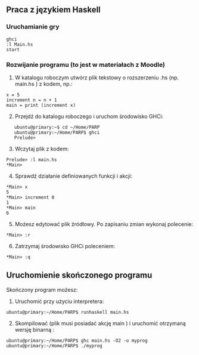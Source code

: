 ## Praca z językiem Haskell
### Uruchamianie gry
```
ghci
:l Main.hs
start
```
### Rozwijanie programu (to jest w materiałach z Moodle)
1. W katalogu roboczym utwórz plik tekstowy o rozszerzeniu .hs (np.
   main.hs ) z kodem, np.:
```
x = 5
increment n = n + 1
main = print (increment x)
```
2. Przejdź do katalogu roboczego i uruchom środowisko GHCi:
```
   ubuntu@primary:~$ cd ~/Home/PARP
   ubuntu@primary:~/Home/PARP$ ghci
   Prelude>
```
3. Wczytaj plik z kodem:
```
Prelude> :l main.hs
*Main>
```
4. Sprawdź działanie definiowanych funkcji i akcji:
``` 
*Main> x
5
*Main> increment 0
1
*Main> main
6
```
5. Możesz edytować plik źródłowy. Po zapisaniu zmian wykonaj polecenie:
```   
*Main> :r
```
6. Zatrzymaj środowisko GHCi poleceniem:
```
*Main> :q
```
## Uruchomienie skończonego programu
   Skończony program możesz:
1. Uruchomić przy użyciu interpretera:
```  
ubuntu@primary:~/Home/PARP$ runhaskell main.hs
```
2. Skompilować (plik musi posiadać akcję main ) i uruchomić otrzymaną
   wersję binarną :
```
ubuntu@primary:~/Home/PARP$ ghc main.hs -O2 -o myprog
ubuntu@primary:~/Home/PARP$ ./myprog
```